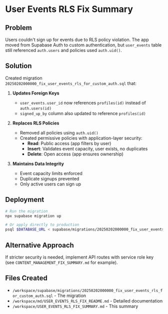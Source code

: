 # User Events RLS Fix Summary

## Problem
Users couldn't sign up for events due to RLS policy violation. The app moved from Supabase Auth to custom authentication, but `user_events` table still referenced `auth.users` and policies used `auth.uid()`.

## Solution
Created migration `20250202000000_fix_user_events_rls_for_custom_auth.sql` that:

1. **Updates Foreign Keys**
   - `user_events.user_id` now references `profiles(id)` instead of `auth.users(id)`
   - `signed_up_by` column also updated to reference `profiles(id)`

2. **Replaces RLS Policies**
   - Removed all policies using `auth.uid()`
   - Created permissive policies with application-layer security:
     - **Read**: Public access (app filters by user)
     - **Insert**: Validates event capacity, user exists, no duplicates
     - **Delete**: Open access (app ensures ownership)

3. **Maintains Data Integrity**
   - Event capacity limits enforced
   - Duplicate signups prevented
   - Only active users can sign up

## Deployment
```bash
# Run the migration
npx supabase migration up

# Or apply directly to production
psql $DATABASE_URL < supabase/migrations/20250202000000_fix_user_events_rls_for_custom_auth.sql
```

## Alternative Approach
If stricter security is needed, implement API routes with service role key (see `CONTENT_MANAGEMENT_FIX_SUMMARY.md` for example).

## Files Created
- `/workspace/supabase/migrations/20250202000000_fix_user_events_rls_for_custom_auth.sql` - The migration
- `/workspace/md/USER_EVENTS_RLS_FIX_README.md` - Detailed documentation
- `/workspace/USER_EVENTS_RLS_FIX_SUMMARY.md` - This summary